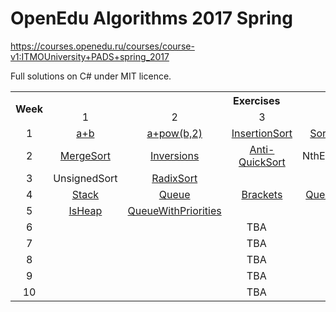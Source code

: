 # OpenEdu Algorithms 2017 Spring
https://courses.openedu.ru/courses/course-v1:ITMOUniversity+PADS+spring_2017

Full solutions on C# under MIT licence.
<table cellpadding=0 align="center">
  <tr>
    <th rowspan=2>Week</th>
    <th colspan=6>Exercises</th>
  </tr>
  <tr align="center">
    <td>1</td>
    <td>2</td>
    <td>3</td>
    <td>4</td>
    <td>5</td>
    <td>6</td>
  <tr align="center">
    <td>1</td>
    <td><a href="https://github.com/Sparin/OpenEdu-Algorithms-2017-Spring/tree/master/W01E01-a%2Bb">a+b</a></td>
    <td><a href="https://github.com/Sparin/OpenEdu-Algorithms-2017-Spring/tree/master/W01E02-a%2Bpow(b%2C2)">a+pow(b,2)</a></td>
    <td><a href="https://github.com/Sparin/OpenEdu-Algorithms-2017-Spring/tree/master/W01E03-InsertionSort">InsertionSort</a></td>
    <td><a href="https://github.com/Sparin/OpenEdu-Algorithms-2017-Spring/tree/master/W01E04-Sortland">Sortland</a></td>
    <td><a href="https://github.com/Sparin/OpenEdu-Algorithms-2017-Spring/tree/master/W01E05-Swap">Swap</a></td>
    <td></td>    
  </tr>
  <tr align="center">
    <td>2</td>
    <td><a href="https://github.com/Sparin/OpenEdu-Algorithms-2017-Spring/tree/master/W02E01-MergeSort">MergeSort</a></td>
    <td><a href="https://github.com/Sparin/OpenEdu-Algorithms-2017-Spring/tree/master/W02E02-Inversions">Inversions</a></td>
    <td><a href="https://github.com/Sparin/OpenEdu-Algorithms-2017-Spring/tree/master/W02E03-Anti-QuickSort">Anti-QuickSort</a></td>
    <td>NthElement</td>
    <td><a href="https://github.com/Sparin/OpenEdu-Algorithms-2017-Spring/tree/master/W02E05-Scarecrow">Scarecrow</a></td>
    <td></td>
  </tr>
  <tr align="center">
    <td>3</td>    
    <td>UnsignedSort</td>
    <td><a href="https://github.com/Sparin/OpenEdu-Algorithms-2017-Spring/tree/master/W03E02-RadixSort">RadixSort</a></td>
    <td colspan=4></td>
  </tr>
  <tr align="center">
    <td>4</td>
    <td><a href="https://github.com/Sparin/OpenEdu-Algorithms-2017-Spring/tree/master/W04E01-Stack">Stack</a></td>
    <td><a href="https://github.com/Sparin/OpenEdu-Algorithms-2017-Spring/tree/master/W04E02-Queue">Queue</a></td>
    <td><a href="https://github.com/Sparin/OpenEdu-Algorithms-2017-Spring/tree/master/W04E03-Brackets">Brackets</a></td>
    <td><a href="https://github.com/Sparin/OpenEdu-Algorithms-2017-Spring/tree/master/W04E04-QueueMin">QueueMin</a></td>
    <td><a href="https://github.com/Sparin/OpenEdu-Algorithms-2017-Spring/tree/master/W04E05-Quack">Quack</a></td>
    <td><a href="https://github.com/Sparin/OpenEdu-Algorithms-2017-Spring/tree/master/W04E06-Postfix">Postfix</a></td>
  </tr>
  <tr align="center">
    <td>5</td>
    <td><a href="https://github.com/Sparin/OpenEdu-Algorithms-2017-Spring/tree/master/W05E01-IsHeap">IsHeap</a></td>
    <td><a href="https://github.com/Sparin/OpenEdu-Algorithms-2017-Spring/tree/master/W05E02-QueueWithPriorities">QueueWithPriorities</a></td>
    <td colspan=4></td>
  </tr>
  <tr align="center">
    <td>6</td>
    <td colspan=6>TBA</td>
  </tr>
  <tr align="center">
    <td>7</td>
    <td colspan=6>TBA</td>
  </tr>
  <tr align="center">
    <td>8</td>
    <td colspan=6>TBA</td>
  </tr>
  <tr align="center">
    <td>9</td>
    <td colspan=6>TBA</td>
  </tr>
  <tr align="center">
    <td>10</td>
    <td colspan=6>TBA</td>
  </tr>
</table>
